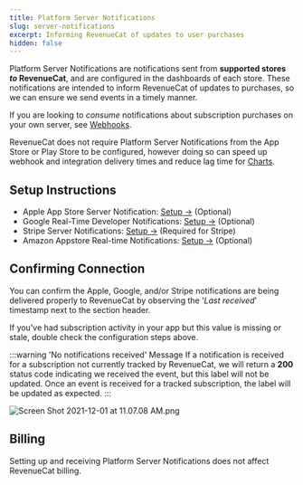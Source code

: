 ```yaml
---
title: Platform Server Notifications
slug: server-notifications
excerpt: Informing RevenueCat of updates to user purchases
hidden: false
---
```


Platform Server Notifications are notifications sent from **supported stores _to_ RevenueCat**, and are configured in the dashboards of each store. These notifications are intended to inform RevenueCat of updates to purchases, so we can ensure we send events in a timely manner.

If you are looking to _consume_ notifications about subscription purchases on your own server, see [Webhooks](/integrations/webhooks).

RevenueCat does not require Platform Server Notifications from the App Store or Play Store to be configured, however doing so can speed up webhook and integration delivery times and reduce lag time for [Charts](/dashboard-and-metrics/charts).

## Setup Instructions

- Apple App Store Server Notification: [Setup →](/platform-resources/server-notifications/apple-server-notifications) (Optional)
- Google Real-Time Developer Notifications: [Setup →](/platform-resources/server-notifications/google-server-notifications) (Optional)
- Stripe Server Notifications: [Setup →](/platform-resources/server-notifications/stripe-server-notifications) (Required for Stripe)
- Amazon Appstore Real-time Notifications: [Setup →](/platform-resources/server-notifications/amazon-server-notifications) (Optional)

## Confirming Connection

You can confirm the Apple, Google, and/or Stripe notifications are being delivered properly to RevenueCat by observing the '_Last received_' timestamp next to the section header.

If you've had subscription activity in your app but this value is missing or stale, double check the configuration steps above.

:::warning 'No notifications received' Message
If a notification is received for a subscription not currently tracked by RevenueCat, we will return a **200** status code indicating we received the event, but this label will not be updated. Once an event is received for a tracked subscription, the label will be updated as expected.
:::

![](/images/bffdf75-Screen_Shot_2021-12-01_at_11.07.08_AM_c3c82a99fc627ad339c28b95947b6022.png "Screen Shot 2021-12-01 at 11.07.08 AM.png")

## Billing

Setting up and receiving Platform Server Notifications does not affect RevenueCat billing.
